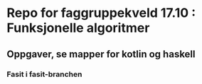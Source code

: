 # Repo for faggruppekveld 17.10 : Funksjonelle algoritmer

## Oppgaver, se mapper for kotlin og haskell

### Fasit i fasit-branchen